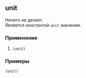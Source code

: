 ## unit
Ничего не делает.<br>
Является константой `unit` значения.

### Применение

1. `(unit)`

### Примеры

```pihta
(unit)
```